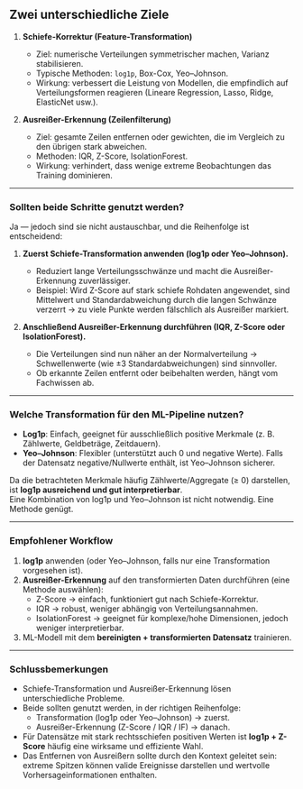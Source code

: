 
## Zwei unterschiedliche Ziele

1. **Schiefe-Korrektur (Feature-Transformation)**  
   - Ziel: numerische Verteilungen symmetrischer machen, Varianz stabilisieren.  
   - Typische Methoden: `log1p`, Box-Cox, Yeo–Johnson.  
   - Wirkung: verbessert die Leistung von Modellen, die empfindlich auf Verteilungsformen reagieren (Lineare Regression, Lasso, Ridge, ElasticNet usw.).

2. **Ausreißer-Erkennung (Zeilenfilterung)**  
   - Ziel: gesamte Zeilen entfernen oder gewichten, die im Vergleich zu den übrigen stark abweichen.  
   - Methoden: IQR, Z-Score, IsolationForest.  
   - Wirkung: verhindert, dass wenige extreme Beobachtungen das Training dominieren.

---

### Sollten beide Schritte genutzt werden?  
Ja — jedoch sind sie nicht austauschbar, und die Reihenfolge ist entscheidend:

1. **Zuerst Schiefe-Transformation anwenden (log1p oder Yeo–Johnson).**  
   - Reduziert lange Verteilungsschwänze und macht die Ausreißer-Erkennung zuverlässiger.  
   - Beispiel: Wird Z-Score auf stark schiefe Rohdaten angewendet, sind Mittelwert und Standardabweichung durch die langen Schwänze verzerrt → zu viele Punkte werden fälschlich als Ausreißer markiert.

2. **Anschließend Ausreißer-Erkennung durchführen (IQR, Z-Score oder IsolationForest).**  
   - Die Verteilungen sind nun näher an der Normalverteilung → Schwellenwerte (wie ±3 Standardabweichungen) sind sinnvoller.  
   - Ob erkannte Zeilen entfernt oder beibehalten werden, hängt vom Fachwissen ab.

---

### Welche Transformation für den ML-Pipeline nutzen?
- **Log1p**: Einfach, geeignet für ausschließlich positive Merkmale (z. B. Zählwerte, Geldbeträge, Zeitdauern).  
- **Yeo–Johnson**: Flexibler (unterstützt auch 0 und negative Werte). Falls der Datensatz negative/Nullwerte enthält, ist Yeo–Johnson sicherer.  

Da die betrachteten Merkmale häufig Zählwerte/Aggregate (≥ 0) darstellen, ist **log1p ausreichend und gut interpretierbar**.  
Eine Kombination von log1p und Yeo–Johnson ist nicht notwendig. Eine Methode genügt.

---

### Empfohlener Workflow

1. **log1p** anwenden (oder Yeo–Johnson, falls nur eine Transformation vorgesehen ist).  
2. **Ausreißer-Erkennung** auf den transformierten Daten durchführen (eine Methode auswählen):  
   - Z-Score → einfach, funktioniert gut nach Schiefe-Korrektur.  
   - IQR → robust, weniger abhängig von Verteilungsannahmen.  
   - IsolationForest → geeignet für komplexe/hohe Dimensionen, jedoch weniger interpretierbar.  
3. ML-Modell mit dem **bereinigten + transformierten Datensatz** trainieren.  

---

### Schlussbemerkungen
- Schiefe-Transformation und Ausreißer-Erkennung lösen unterschiedliche Probleme.  
- Beide sollten genutzt werden, in der richtigen Reihenfolge:  
  - Transformation (log1p oder Yeo–Johnson) → zuerst.  
  - Ausreißer-Erkennung (Z-Score / IQR / IF) → danach.  
- Für Datensätze mit stark rechtsschiefen positiven Werten ist **log1p + Z-Score** häufig eine wirksame und effiziente Wahl.  
- Das Entfernen von Ausreißern sollte durch den Kontext geleitet sein: extreme Spitzen können valide Ereignisse darstellen und wertvolle Vorhersageinformationen enthalten.
